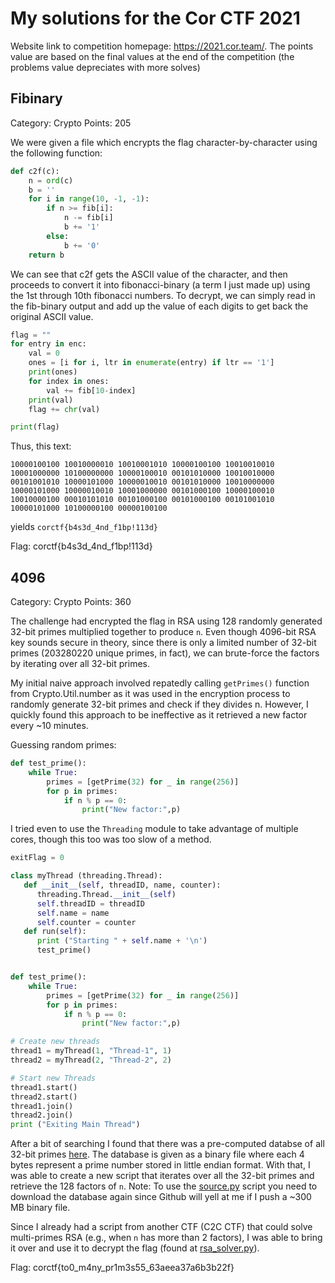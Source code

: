 # My solutions for the Cor CTF 2021

Website link to competition homepage: <https://2021.cor.team/>. The points value are based on the final values at the end of the competition (the problems value depreciates with more solves)

## Fibinary

Category: Crypto
Points: 205

We were given a file which encrypts the flag character-by-character using the following function:

~~~py
def c2f(c):
	n = ord(c)
	b = ''
	for i in range(10, -1, -1):
		if n >= fib[i]:
			n -= fib[i]
			b += '1'
		else:
			b += '0'
	return b
~~~

We can see that c2f gets the ASCII value of the character, and then proceeds to convert it into fibonacci-binary (a term I just made up) using the 1st through 10th fibonacci numbers. To decrypt, we can simply read in the fib-binary output and add up the value of each digits to get back the original ASCII value.

~~~py
flag = ""
for entry in enc:
	val = 0
	ones = [i for i, ltr in enumerate(entry) if ltr == '1']
	print(ones)
	for index in ones:
		val += fib[10-index]
	print(val)
	flag += chr(val)

print(flag)
~~~

Thus, this text:

~~~text
10000100100 10010000010 10010001010 10000100100 10010010010 10001000000 10100000000 10000100010 00101010000 10010010000 00101001010 10000101000 10000010010 00101010000 10010000000 10000101000 10000010010 10001000000 00101000100 10000100010 10010000100 00010101010 00101000100 00101000100 00101001010 10000101000 10100000100 00000100100
~~~

yields `corctf{b4s3d_4nd_f1bp!113d}`

Flag: corctf{b4s3d_4nd_f1bp!113d}

## 4096

Category: Crypto
Points: 360

The challenge had encrypted the flag in RSA using 128 randomly generated 32-bit primes multiplied together to produce `n`. Even though 4096-bit RSA key sounds secure in theory, since there is only a limited number of 32-bit primes (203280220 unique primes, in fact), we can brute-force the factors by iterating over all 32-bit primes.

My initial naive approach involved repatedly calling `getPrimes()` function from Crypto.Util.number as it was used in the encryption process to randomly generate 32-bit primes and check if they divides n. However, I quickly found this approach to be ineffective as it retrieved a new factor every ~10 minutes. 

Guessing random primes:

~~~py
def test_prime():
	while True:
		primes = [getPrime(32) for _ in range(256)]
		for p in primes:
			if n % p == 0:
				print("New factor:",p)
~~~

I tried even to use the `Threading` module to take advantage of multiple cores, though this too was too slow of a method.
~~~py
exitFlag = 0

class myThread (threading.Thread):
   def __init__(self, threadID, name, counter):
      threading.Thread.__init__(self)
      self.threadID = threadID
      self.name = name
      self.counter = counter
   def run(self):
      print ("Starting " + self.name + '\n')
      test_prime()


def test_prime():
	while True:
		primes = [getPrime(32) for _ in range(256)]
		for p in primes:
			if n % p == 0:
				print("New factor:",p)

# Create new threads
thread1 = myThread(1, "Thread-1", 1)
thread2 = myThread(2, "Thread-2", 2)

# Start new Threads
thread1.start()
thread2.start()
thread1.join()
thread2.join()
print ("Exiting Main Thread")
~~~

After a bit of searching I found that there was a pre-computed databse of all 32-bit primes [here](http://www.umopit.ru/CompLab/primes32eng.htm). The database is given as a binary file where each 4 bytes represent a prime number stored in little endian format. With that, I was able to create a new script that iterates over all the 32-bit primes and retrieve the 128 factors of `n`. Note: To use the [source.py](Crypto/4096/task/source.py) script you need to download the database again since Github will yell at me if I push a ~300 MB binary file.

Since I already had a script from another CTF (C2C CTF) that could solve multi-primes RSA (e.g., when `n` has more than 2 factors), I was able to bring it over and use it to decrypt the flag (found at [rsa_solver.py](Crypto/4096/task/rsa_solver.py)).

Flag: corctf{to0_m4ny_pr1m3s55_63aeea37a6b3b22f}


